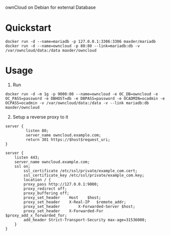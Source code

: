 ownCloud on Debian for external Database

# Quickstart #

```
docker run -d --name=mariadb -p 127.0.0.1:3306:3306 maxder/mariadb
docker run -d --name=owncloud -p 80:80 --link=mariadb:db -v /var/owncloud/data:/data maxder/owncloud
```

# Usage #

1. Run 

`docker run -d -m 1g -p 9000:80 --name=owncloud -e OC_DB=owncloud -e OC_PASS=password -e DBHOST=db -e DBPASS=password -e OCADMIN=ocadmin -e OCPASS=ocadmin -v /var/owncloud/data:/data -v --link mariadb:db maxder/owncloud`

2. Setup a reverse proxy to it

```
server {
	     listen 80;
	     server_name owncloud.example.com;
	     return 301 https://$host$request_uri;
}

server {
	listen 443;
	server_name owncloud.example.com;
	ssl on;
        ssl_certificate /etc/ssl/private/example_com.cert;
        ssl_certificate_key /etc/ssl/private/example_com.key;
        location / {
		proxy_pass http://127.0.0.1:9000;
		proxy_redirect off;
		proxy_buffering off;
		proxy_set_header 	Host	$host;
		proxy_set_header 	X-Real-IP	$remote_addr;
		proxy_set_header        X-Forwarded-Server $host;
		proxy_set_header	X-Forwarded-For	$proxy_add_x_forwarded_for;
		add_header Strict-Transport-Security max-age=31536000;
	}
}
```
